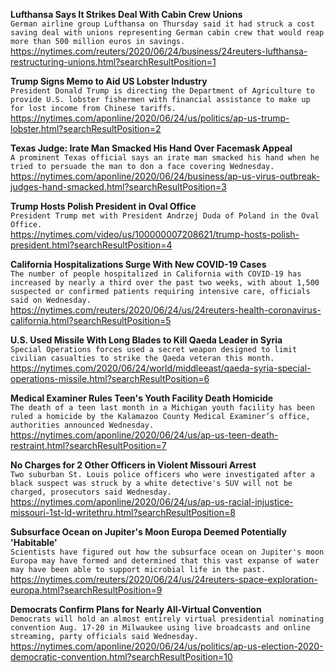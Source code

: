 **Lufthansa Says It Strikes Deal With Cabin Crew Unions**\
`German airline group Lufthansa on Thursday said it had struck a cost saving deal with unions representing German cabin crew that would reap more than 500 million euros in savings. `\
https://nytimes.com/reuters/2020/06/24/business/24reuters-lufthansa-restructuring-unions.html?searchResultPosition=1

**Trump Signs Memo to Aid US Lobster Industry**\
`President Donald Trump is directing the Department of Agriculture to provide U.S. lobster fishermen with financial assistance to make up for lost income from Chinese tariffs.`\
https://nytimes.com/aponline/2020/06/24/us/politics/ap-us-trump-lobster.html?searchResultPosition=2

**Texas Judge: Irate Man Smacked His Hand Over Facemask Appeal**\
`A prominent Texas official says an irate man smacked his hand when he tried to persuade the man to don a face covering Wednesday.`\
https://nytimes.com/aponline/2020/06/24/business/ap-us-virus-outbreak-judges-hand-smacked.html?searchResultPosition=3

**Trump Hosts Polish President in Oval Office**\
`President Trump met with President Andrzej Duda of Poland in the Oval Office.`\
https://nytimes.com/video/us/100000007208621/trump-hosts-polish-president.html?searchResultPosition=4

**California Hospitalizations Surge With New COVID-19 Cases**\
`The number of people hospitalized in California with COVID-19 has increased by nearly a third over the past two weeks, with about 1,500 suspected or confirmed patients requiring intensive care, officials said on Wednesday.`\
https://nytimes.com/reuters/2020/06/24/us/24reuters-health-coronavirus-california.html?searchResultPosition=5

**U.S. Used Missile With Long Blades to Kill Qaeda Leader in Syria**\
`Special Operations forces used a secret weapon designed to limit civilian casualties to strike the Qaeda veteran this month.`\
https://nytimes.com/2020/06/24/world/middleeast/qaeda-syria-special-operations-missile.html?searchResultPosition=6

**Medical Examiner Rules Teen's Youth Facility Death Homicide**\
`The death of a teen last month in a Michigan youth facility has been ruled a homicide by the Kalamazoo County Medical Examiner’s office, authorities announced Wednesday.`\
https://nytimes.com/aponline/2020/06/24/us/ap-us-teen-death-restraint.html?searchResultPosition=7

**No Charges for 2 Other Officers in Violent Missouri Arrest**\
`Two suburban St. Louis police officers who were investigated after a black suspect was struck by a white detective's SUV will not be charged, prosecutors said Wednesday.`\
https://nytimes.com/aponline/2020/06/24/us/ap-us-racial-injustice-missouri-1st-ld-writethru.html?searchResultPosition=8

**Subsurface Ocean on Jupiter's Moon Europa Deemed Potentially 'Habitable'**\
`Scientists have figured out how the subsurface ocean on Jupiter's moon Europa may have formed and determined that this vast expanse of water may have been able to support microbial life in the past.`\
https://nytimes.com/reuters/2020/06/24/us/24reuters-space-exploration-europa.html?searchResultPosition=9

**Democrats Confirm Plans for Nearly All-Virtual Convention**\
`Democrats will hold an almost entirely virtual presidential nominating convention Aug. 17-20 in Milwaukee using live broadcasts and online streaming, party officials said Wednesday.`\
https://nytimes.com/aponline/2020/06/24/us/politics/ap-us-election-2020-democratic-convention.html?searchResultPosition=10

